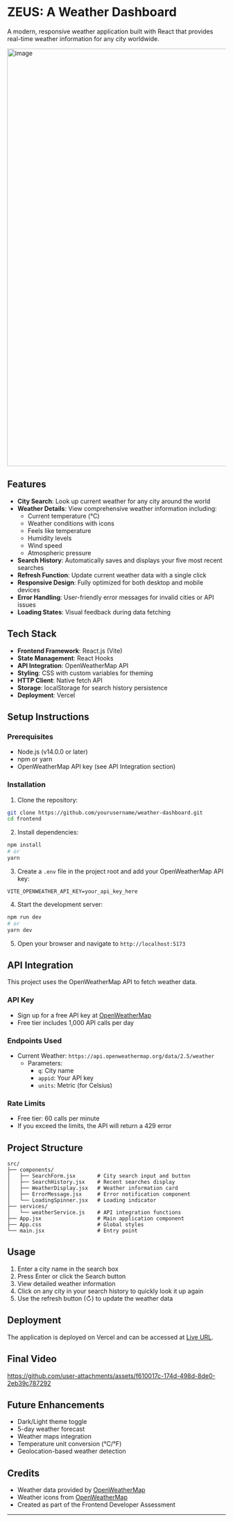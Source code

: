 # ZEUS: A Weather Dashboard

A modern, responsive weather application built with React that provides real-time weather information for any city worldwide.

<img width="960" alt="image" src="https://ik.imagekit.io/Eattendancehostel23/Screenshot%202025-04-09%20223001.png?updatedAt=1744218074815">

## Features

- **City Search**: Look up current weather for any city around the world
- **Weather Details**: View comprehensive weather information including:
  - Current temperature (°C)
  - Weather conditions with icons
  - Feels like temperature
  - Humidity levels
  - Wind speed
  - Atmospheric pressure
- **Search History**: Automatically saves and displays your five most recent searches
- **Refresh Function**: Update current weather data with a single click
- **Responsive Design**: Fully optimized for both desktop and mobile devices
- **Error Handling**: User-friendly error messages for invalid cities or API issues
- **Loading States**: Visual feedback during data fetching

## Tech Stack

- **Frontend Framework**: React.js (Vite)
- **State Management**: React Hooks
- **API Integration**: OpenWeatherMap API
- **Styling**: CSS with custom variables for theming
- **HTTP Client**: Native fetch API
- **Storage**: localStorage for search history persistence
- **Deployment**: Vercel

## Setup Instructions

### Prerequisites

- Node.js (v14.0.0 or later)
- npm or yarn
- OpenWeatherMap API key (see API Integration section)

### Installation

1. Clone the repository:

```bash
git clone https://github.com/yourusername/weather-dashboard.git
cd frontend
```

2. Install dependencies:

```bash
npm install
# or
yarn
```

3. Create a `.env` file in the project root and add your OpenWeatherMap API key:

```
VITE_OPENWEATHER_API_KEY=your_api_key_here
```

4. Start the development server:

```bash
npm run dev
# or
yarn dev
```

5. Open your browser and navigate to `http://localhost:5173`

## API Integration

This project uses the OpenWeatherMap API to fetch weather data.

### API Key

- Sign up for a free API key at [OpenWeatherMap](https://openweathermap.org/api)
- Free tier includes 1,000 API calls per day
  
### Endpoints Used

- Current Weather: `https://api.openweathermap.org/data/2.5/weather`
  - Parameters:
    - `q`: City name
    - `appid`: Your API key
    - `units`: Metric (for Celsius)

### Rate Limits

- Free tier: 60 calls per minute
- If you exceed the limits, the API will return a 429 error

## Project Structure

```
src/
├── components/
│   ├── SearchForm.jsx       # City search input and button
│   ├── SearchHistory.jsx    # Recent searches display
│   ├── WeatherDisplay.jsx   # Weather information card
│   ├── ErrorMessage.jsx     # Error notification component
│   └── LoadingSpinner.jsx   # Loading indicator
├── services/
│   └── weatherService.js    # API integration functions
├── App.jsx                  # Main application component
├── App.css                  # Global styles
└── main.jsx                 # Entry point
```

## Usage

1. Enter a city name in the search box
2. Press Enter or click the Search button
3. View detailed weather information
4. Click on any city in your search history to quickly look it up again
5. Use the refresh button (↻) to update the weather data

## Deployment

The application is deployed on Vercel and can be accessed at [Live URL](https://weather-app-one-brown-76.vercel.app/).

## Final Video

https://github.com/user-attachments/assets/f610017c-174d-498d-8de0-2eb39c787292

## Future Enhancements
- Dark/Light theme toggle
- 5-day weather forecast
- Weather maps integration
- Temperature unit conversion (°C/°F)
- Geolocation-based weather detection

## Credits

- Weather data provided by [OpenWeatherMap](https://openweathermap.org/)
- Weather icons from [OpenWeatherMap](https://openweathermap.org/weather-conditions)
- Created as part of the Frontend Developer Assessment

---
